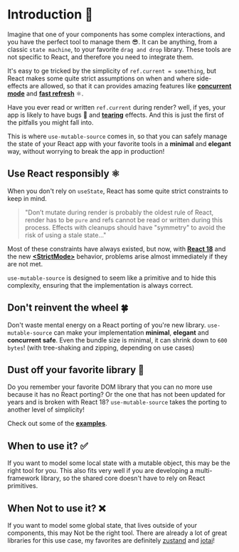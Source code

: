 # Introduction 📖

Imagine that one of your components has some complex interactions, and you have the perfect tool to manage them 😎. It can be anything, from a classic `state machine`, to your favorite `drag and drop` library. These tools are not specific to React, and therefore you need to integrate them.

It's easy to ge tricked by the simplicity of `ref.current = something`, but React makes some quite strict assumptions on when and where side-effects are allowed, so that it can provides amazing features like [**concurrent mode**](https://reactjs.org/blog/2022/03/29/react-v18.html#what-is-concurrent-react) and [**fast refresh**](https://www.npmjs.com/package/react-refresh) ⚛️.

Have you ever read or written `ref.current` during render? well, if yes, your app is likely to have bugs 🐞 and [**tearing**](https://github.com/reactwg/react-18/discussions/69) effects. And this is just the first of the pitfalls you might fall into.

This is where `use-mutable-source` comes in, so that you can safely manage the state of your React app with your favorite tools in a **minimal** and **elegant** way, without worrying to break the app in production!

## Use React responsibly ⚛️

When you don't rely on `useState`, React has some quite strict constraints to keep in mind.

> "Don’t mutate during render is probably the oldest rule of React, render has to be `pure` and refs cannot be read or written during this process. Effects with cleanups should have "symmetry" to avoid the risk of using a stale state..."

Most of these constraints have always existed, but now, with [**React 18**](https://reactjs.org/blog/2022/03/29/react-v18.html) and the new [**\<StrictMode\>**](https://github.com/reactwg/react-18/discussions/18) behavior, problems arise almost immediately if they are not met.

`use-mutable-source` is designed to seem like a primitive and to hide this complexity, ensuring that the implementation is always correct.

## Don't reinvent the wheel 🍀

Don't waste mental energy on a React porting of you're new library. `use-mutable-source` can make your implementation **minimal**, **elegant** and **concurrent safe**. Even the bundle size is minimal, it can shrink down to `600 bytes`! (with tree-shaking and zipping, depending on use cases)

## Dust off your favorite library 🎁

Do you remember your favorite DOM library that you can no more use because it has no React porting? Or the one that has not been updated for years and is broken with React 18? `use-mutable-source` takes the porting to another level of simplicity!

Check out some of the [**examples**](/examples/gsap.html).

## When to use it? ✅

If you want to model some local state with a mutable object, this may be the right tool for you. This also fits very well if you are developing a multi-framework library, so the shared core doesn't have to rely on React primitives.

## When Not to use it? ❌

If you want to model some global state, that lives outside of your components, this may Not be the right tool. There are already a lot of great libraries for this use case, my favorites are definitely [zustand](https://github.com/pmndrs/zustand) and [jotai](https://github.com/pmndrs/jotai)!
